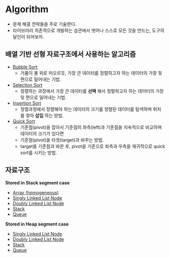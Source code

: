 # Algorithm
- 문제 해결 전략들을 주로 기술한다.
- 라이브러리 의존적으로 개발하는 습관에서 벗어나 스스로 모든 것을 만드는, 도구의 달인이 되어보자.

## 배열 기반 선형 자료구조에서 사용하는 알고리즘
- [Bubble Sort](https://github.com/csyouk/algorithm_datastructure/blob/master/Sorting-Algorithms/BubbleSort.md)
  - 거품이 물 위로 떠오르듯, 가장 큰 데이터를 정렬하고자 하는 데이터의 가장 뒷 편으로 밀어내는 기법.
- [Selection Sort](https://github.com/csyouk/algorithm_datastructure/blob/master/Sorting-Algorithms/SelectionSort.md)
  - 정렬하는 과정에서 가장 큰 데이터를 **선택** 해서 정렬하고자 하는 데이터의 가장 뒷 편으로 밀어내는 기법.
- [Insertion Sort](https://github.com/csyouk/algorithm_datastructure/blob/master/Sorting-Algorithms/InsertionSort.md)
  - 정렬과정에서 정렬해야 하는 데이터의 크기를 정렬된 데이터를 탐색하며 위치를 찾아 **삽입** 하는 방법.
- [Quick Sort](https://github.com/csyouk/algorithm_datastructure/blob/master/Sorting-Algorithms/QuickSort.md)
  - 기준점(pivot)을 잡아서 기준점의 좌측(left)과 기준점을 지속적으로 비교하며 데이터의 크기가 있다면
  - 기준점(pivot)을 타겟(target)과 바꾸는 방법.
  - target을 기준점과 바꾼 후, pivot을 기준으로 좌측과 우측을 재귀적으로 quick sort를 시키는 방법.


## 자료구조
**Stored in Stack segment case**   
- [Array (homogeneous)](https://github.com/csyouk/algorithm_datastructure/blob/master/Data-Structure/Array.md)
- [Singly Linked List Node](https://github.com/csyouk/algorithm_datastructure/blob/master/Data-Structure/Stack-Segment/SinglyLinkedList.md)
- [Doubly Linked List Node](https://github.com/csyouk/algorithm_datastructure/blob/master/Data-Structure/Stack-Segment/DoublyLinkedList.md)
- [Stack](https://github.com/csyouk/algorithm_datastructure/blob/master/Data-Structure/Stack-Segment/Stack.md)
- [Queue](https://github.com/csyouk/algorithm_datastructure/blob/master/Data-Structure/Stack-Segment/Queue.md)

**Stored in Heap segment case**
- [Singly Linked List Node](https://github.com/csyouk/algorithm_datastructure/blob/master/Data-Structure/Heap-Segment/SinglyLinkedList.md)
- [Doubly Linked List Node](https://github.com/csyouk/algorithm_datastructure/blob/master/Data-Structure/Heap-Segment/DoublyLinkedList.md)
- [Stack](https://github.com/csyouk/algorithm_datastructure/blob/master/Data-Structure/Heap-Segment/Stack.md)
- [Queue](https://github.com/csyouk/algorithm_datastructure/blob/master/Data-Structure/Heap-Segment/Queue.md)
